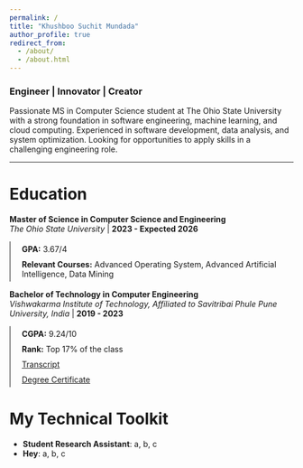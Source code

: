 ```yaml
---
permalink: /
title: "Khushboo Suchit Mundada"
author_profile: true
redirect_from: 
  - /about/
  - /about.html
---
```


### Engineer | Innovator | Creator <br>
Passionate MS in Computer Science student at The Ohio State University with a strong foundation in software engineering, machine learning, and cloud computing. Experienced in software development, data analysis, and system optimization. Looking for opportunities to apply skills in a challenging engineering role.

---


Education
======

**Master of Science in Computer Science and Engineering**  
*The Ohio State University* | **2023 - Expected 2026**  
<div class="education-details">
  <ul>
    <li><strong>GPA:</strong> 3.67/4</li>
    <li><strong>Relevant Courses:</strong> Advanced Operating System, Advanced Artificial Intelligence, Data Mining</li>
  </ul>
</div>

**Bachelor of Technology in Computer Engineering**  
*Vishwakarma Institute of Technology, Affiliated to Savitribai Phule Pune University, India* | **2019 - 2023**  
<div class="education-details">
  <ul>
    <li><strong>CGPA:</strong> 9.24/10</li>
    <li><strong>Rank:</strong> Top 17% of the class</li>
    <li><a href="#">Transcript</a></li>
    <li><a href="#">Degree Certificate</a></li>
  </ul>
</div>

<style>
  .education-details ul {
    list-style: none; /* Remove default bullets */
    padding-left: 20px; /* Add space to the left */
    border-left: 2px solid grey; /* Vertical grey line */
    margin: 0;
  }

  .education-details ul li {
    padding: 5px 0; /* Space between list items */
  }
</style>



My Technical Toolkit
======

- **Student Research Assistant**: a, b, c
- **Hey**: a, b, c
